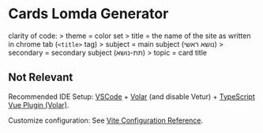 # Cards Lomda Generator
clarity of code:
    > theme = color set
    > title = the name of the site as written in chrome tab (`<title>` tag)
    > subject = main subject (נושא ראשי)
    > secondary = secondary subject (תת-נושא)
    > topic = card title










## Not Relevant

Recommended IDE Setup:
[VSCode](https://code.visualstudio.com/) + [Volar](https://marketplace.visualstudio.com/items?itemName=Vue.volar) (and disable Vetur) + [TypeScript Vue Plugin (Volar)](https://marketplace.visualstudio.com/items?itemName=Vue.vscode-typescript-vue-plugin).

Customize configuration:
See [Vite Configuration Reference](https://vitejs.dev/config/).
